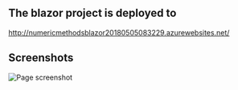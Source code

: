 
## The blazor project is deployed to

http://numericmethodsblazor20180505083229.azurewebsites.net/

## Screenshots

![Page screenshot](https://i.imgur.com/CQqLvfc.png)
